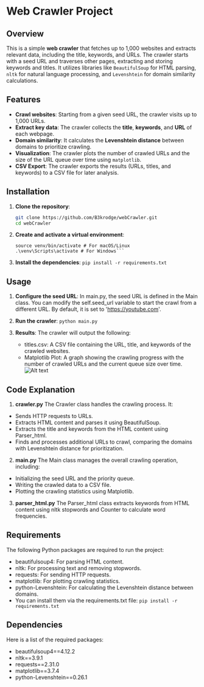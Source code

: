 # Web Crawler Project

## Overview

This is a simple **web crawler** that fetches up to 1,000 websites and extracts relevant data, including the title, keywords, and URLs. The crawler starts with a seed URL and traverses other pages, extracting and storing keywords and titles. It utilizes libraries like `BeautifulSoup` for HTML parsing, `nltk` for natural language processing, and `Levenshtein` for domain similarity calculations.

## Features

- **Crawl websites**: Starting from a given seed URL, the crawler visits up to 1,000 URLs.
- **Extract key data**: The crawler collects the **title**, **keywords**, and **URL** of each webpage.
- **Domain similarity**: It calculates the **Levenshtein distance** between domains to prioritize crawling.
- **Visualization**: The crawler plots the number of crawled URLs and the size of the URL queue over time using `matplotlib`.
- **CSV Export**: The crawler exports the results (URLs, titles, and keywords) to a CSV file for later analysis.

## Installation

1. **Clone the repository**:
   ```bash
   git clone https://github.com/B3krodge/webCrawler.git
   cd webCrawler
   ```
2. **Create and activate a virtual environment**:
   ````python3 -m venv venv
   source venv/bin/activate # For macOS/Linux
   .\venv\Scripts\activate # For Windows```
   ````
3. **Install the dependencies**:
   `pip install -r requirements.txt`

## Usage

1. **Configure the seed URL**:
   In main.py, the seed URL is defined in the Main class. You can modify the self.seed_url variable to start the crawl from a different URL. By default, it is set to 'https://youtube.com'.

2. **Run the crawler**:
   `python main.py`
3. **Results**:
   The crawler will output the following:
   - titles.csv: A CSV file containing the URL, title, and keywords of the crawled websites.
   - Matplotlib Plot: A graph showing the crawling progress with the number of crawled URLs and the current queue size over time.
     ![Alt text](crawling_stats./.png)

## Code Explanation

1. **crawler.py**
   The Crawler class handles the crawling process. It:

- Sends HTTP requests to URLs.
- Extracts HTML content and parses it using BeautifulSoup.
- Extracts the title and keywords from the HTML content using Parser_html.
- Finds and processes additional URLs to crawl, comparing the domains with Levenshtein distance for prioritization.

2.  **main.py**
    The Main class manages the overall crawling operation, including:

- Initializing the seed URL and the priority queue.
- Writing the crawled data to a CSV file.
- Plotting the crawling statistics using Matplotlib.

3. **parser_html.py**
   The Parser_html class extracts keywords from HTML content using nltk stopwords and Counter to calculate word frequencies.

## Requirements

The following Python packages are required to run the project:

- beautifulsoup4: For parsing HTML content.
- nltk: For processing text and removing stopwords.
- requests: For sending HTTP requests.
- matplotlib: For plotting crawling statistics.
- python-Levenshtein: For calculating the Levenshtein distance between domains.
- You can install them via the requirements.txt file:
  `pip install -r requirements.txt`

## Dependencies

Here is a list of the required packages:

- beautifulsoup4==4.12.2
- nltk==3.9.1
- requests==2.31.0
- matplotlib==3.7.4
- python-Levenshtein==0.26.1
